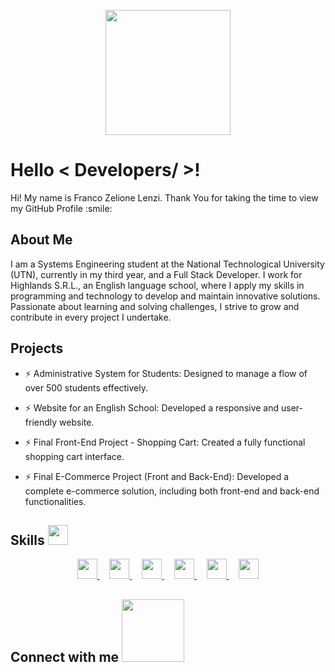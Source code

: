 <p align="center">
    <img width="200" src="https://github.com/user-attachments/assets/97b8f1ac-4a92-4361-a214-75ac0b535481">
</p>

<h1> Hello < Developers/ >! </h1>
<p align='center'>
</p>

<div size='20px'> Hi! My name is Franco Zelione Lenzi. Thank You for taking the time to view my GitHub Profile :smile: 
</div>

<p align='center'>
</p>

<h2> About Me </h2>
<div size='20px'>
I am a Systems Engineering student at the National Technological University (UTN), currently in my third year, and a Full Stack Developer. I work for Highlands S.R.L., an English language school, where I apply my skills in programming and technology to develop and maintain innovative solutions. Passionate about learning and solving challenges, I strive to grow and contribute in every project I undertake.
</div>

<h2> Projects </h2>

- ⚡ Administrative System for Students: Designed to manage a flow of over 500 students effectively.
  
- ⚡ Website for an English School: Developed a responsive and user-friendly website.
  
- ⚡ Final Front-End Project - Shopping Cart: Created a fully functional shopping cart interface.
  
- ⚡ Final E-Commerce Project (Front and Back-End): Developed a complete e-commerce solution, including both front-end and back-end functionalities.

<h2>Skills <img src="https://media2.giphy.com/media/QssGEmpkyEOhBCb7e1/giphy.gif?cid=ecf05e47a0n3gi1bfqntqmob8g9aid1oyj2wr3ds3mg700bl&rid=giphy.gif" width="32px"></h2>

<p align="center">
    <a href="https://github.com/Francozelione1/Francozelione1">
        <img width="32px" src="https://raw.githubusercontent.com/rahulbanerjee26/githubAboutMeGenerator/main/icons/reactjs.svg">
    </a>
    &nbsp;&nbsp;&nbsp;
    <a href="https://github.com/Francozelione1/Francozelione1">
        <img width="32px" src="https://raw.githubusercontent.com/rahulbanerjee26/githubAboutMeGenerator/main/icons/javascript.svg">
    </a>
    &nbsp;&nbsp;&nbsp;
    <a href="https://github.com/Francozelione1/Francozelione1">
        <img width="32px" src="https://raw.githubusercontent.com/rahulbanerjee26/githubAboutMeGenerator/main/icons/cpp.svg">
    </a>
    &nbsp;&nbsp;&nbsp;
    <a href="https://github.com/Francozelione1/Francozelione1">
        <img width="32px" src="https://raw.githubusercontent.com/rahulbanerjee26/githubAboutMeGenerator/main/icons/sqlite.svg">
    </a>
    &nbsp;&nbsp;&nbsp;
    <a href="https://github.com/Francozelione1/Francozelione1">
        <img width="32px" src="https://raw.githubusercontent.com/rahulbanerjee26/githubAboutMeGenerator/main/icons/css.svg">
    </a>
    &nbsp;&nbsp;&nbsp;
    <a href="https://github.com/Francozelione1/Francozelione1">
        <img width="32px" src="https://raw.githubusercontent.com/rahulbanerjee26/githubAboutMeGenerator/main/icons/html.svg">
    </a>
</p>

<h2> Connect with me <img src='https://raw.githubusercontent.com/ShahriarShafin/ShahriarShafin/main/Assets/handshake.gif' width="100px"> 
    
</h2>
